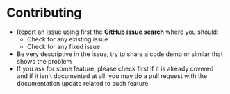 Contributing
====================

- Report an issue using first the **[GitHub issue search](https://github.com/neoacevedo/jaspr_material_design_components/search?q=&type=Issues)** where you should:
  - Check for any existing issue
  - Check for any fixed issue
- Be very descriptive in the issue, try to share a code demo or similar that shows the problem
- If you ask for some feature, please check first if it is already covered and if it isn't documented at all, you may do a pull request with the documentation update related to such feature

